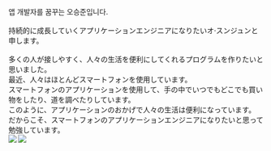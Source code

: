 앱 개발자를 꿈꾸는 오승준입니다.\
\
持続的に成長していくアプリケーションエンジニアになりたいオ·スンジュンと申します。\
\
多くの人が接しやすく、人々の生活を便利にしてくれるプログラムを作りたいと思いました。\
最近、人々はほとんどスマートフォンを使用しています。\
スマートフォンのアプリケーションを使用して、手の中でいつでもどこでも買い物をしたり、道を調べたりしています。\
このように、アプリケーションのおかげで人々の生活は便利になっています。\
だからこそ、スマートフォンのアプリケーションエンジニアになりたいと思って勉強しています。\
<img src="http://mazandi.herokuapp.com/api?handle=sj990927&theme=warm"/> <img align='left' src="http://mazassumnida.wtf/api/v2/generate_badge?boj=sj990927">
